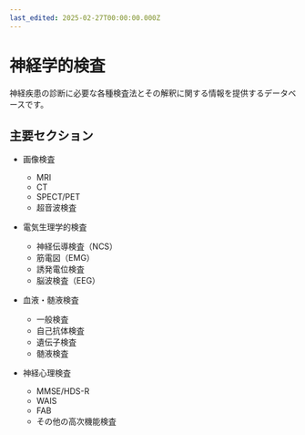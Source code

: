 ```yaml
---
last_edited: 2025-02-27T00:00:00.000Z
---
```





# 神経学的検査

神経疾患の診断に必要な各種検査法とその解釈に関する情報を提供するデータベースです。

## 主要セクション

- 画像検査
  - MRI
  - CT
  - SPECT/PET
  - 超音波検査

- 電気生理学的検査
  - 神経伝導検査（NCS）
  - 筋電図（EMG）
  - 誘発電位検査
  - 脳波検査（EEG）

- 血液・髄液検査
  - 一般検査
  - 自己抗体検査
  - 遺伝子検査
  - 髄液検査

- 神経心理検査
  - MMSE/HDS-R
  - WAIS
  - FAB
  - その他の高次機能検査 
